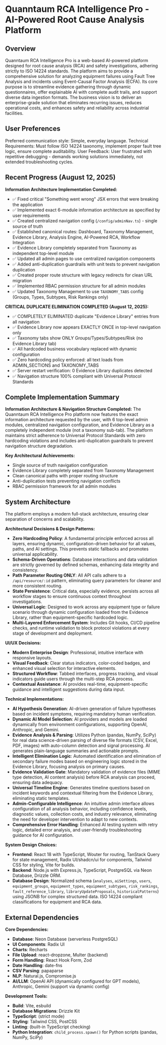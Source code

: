 # Quanntaum RCA Intelligence Pro - AI-Powered Root Cause Analysis Platform

## Overview

Quanntaum RCA Intelligence Pro is a web-based AI-powered platform designed for root cause analysis (RCA) and safety investigations, adhering strictly to ISO 14224 standards. The platform aims to provide a comprehensive solution for analyzing equipment failures using Fault Tree Analysis and incidents using Event-Causal Factor Analysis (ECFA). Its core purpose is to streamline evidence gathering through dynamic questionnaires, offer explainable AI with complete audit trails, and support diverse data ingestion formats. The business vision is to deliver an enterprise-grade solution that eliminates recurring issues, reduces operational costs, and enhances safety and reliability across industrial facilities.

## User Preferences

Preferred communication style: Simple, everyday language.
Technical Requirements: Must follow ISO 14224 taxonomy, implement proper fault tree logic, ensure complete auditability.
User Feedback: User frustrated with repetitive debugging - demands working solutions immediately, not extended troubleshooting cycles.

## Recent Progress (August 12, 2025)

**Information Architecture Implementation Completed:**
- ✅ Fixed critical "Something went wrong" JSX errors that were breaking the application
- ✅ Implemented exact 6-module information architecture as specified by user requirements
- ✅ Created centralized navigation config (`/config/adminNav.ts`) - single source of truth
- ✅ Established canonical routes: Dashboard, Taxonomy Management, Evidence Library, Analysis Engine, AI-Powered RCA, Workflow Integration
- ✅ Evidence Library completely separated from Taxonomy as independent top-level module
- ✅ Updated all admin pages to use centralized navigation components
- ✅ Added anti-duplication guardrails with unit tests to prevent navigation duplication
- ✅ Created proper route structure with legacy redirects for clean URL migration
- ✅ Implemented RBAC permission structure for all admin modules
- ✅ Updated Taxonomy Management to use `TAXONOMY_TABS` config (Groups, Types, Subtypes, Risk Rankings only)

**CRITICAL DUPLICATE ELIMINATION COMPLETED (August 12, 2025):**
- ✅ COMPLETELY ELIMINATED duplicate "Evidence Library" entries from all navigation
- ✅ Evidence Library now appears EXACTLY ONCE in top-level navigation only
- ✅ Taxonomy tabs show ONLY Groups/Types/Subtypes/Risk (no Evidence Library tab)
- ✅ All hardcoded business vocabulary replaced with dynamic configuration
- ✅ Zero hardcoding policy enforced: all text loads from ADMIN_SECTIONS and TAXONOMY_TABS
- ✅ Server restart verification: 0 Evidence Library duplicates detected
- ✅ Navigation structure 100% compliant with Universal Protocol Standards

## Complete Implementation Summary

**Information Architecture & Navigation Structure Completed:**
The Quanntaum RCA Intelligence Pro platform now features the exact information architecture requested by the user, with 6 top-level admin modules, centralized navigation configuration, and Evidence Library as a completely independent module (not a taxonomy sub-tab). The platform maintains strict adherence to Universal Protocol Standards with zero hardcoding violations and includes anti-duplication guardrails to prevent navigation structure degradation.

**Key Architectural Achievements:**
- Single source of truth navigation configuration
- Evidence Library completely separated from Taxonomy Management
- Clean canonical paths with proper routing structure
- Anti-duplication tests preventing navigation conflicts
- RBAC permission framework for all admin modules

## System Architecture

The platform employs a modern full-stack architecture, ensuring clear separation of concerns and scalability.

**Architectural Decisions & Design Patterns:**
- **Zero Hardcoding Policy**: A fundamental principle enforced across all layers, ensuring dynamic, configuration-driven behavior for all values, paths, and AI settings. This prevents static fallbacks and promotes universal applicability.
- **Schema-Driven Operations**: Database interactions and data validation are strictly governed by defined schemas, enhancing data integrity and consistency.
- **Path Parameter Routing ONLY**: All API calls adhere to a `/api/resource/:id` pattern, eliminating query parameters for cleaner and more consistent routing.
- **State Persistence**: Critical data, especially evidence, persists across all workflow stages to ensure continuous context throughout investigations.
- **Universal Logic**: Designed to work across any equipment type or failure scenario through dynamic configuration loaded from the Evidence Library, rather than equipment-specific hardcoded logic.
- **Multi-Layered Enforcement System**: Includes Git hooks, CI/CD pipeline checks, and runtime validation to block protocol violations at every stage of development and deployment.

**UI/UX Decisions:**
- **Modern Enterprise Design**: Professional, intuitive interface with responsive layouts.
- **Visual Feedback**: Clear status indicators, color-coded badges, and enhanced visual selection for interactive elements.
- **Structured Workflow**: Tabbed interfaces, progress tracking, and visual indicators guide users through the multi-step RCA process.
- **Contextual Assistance**: AI provides real-time, equipment-specific guidance and intelligent suggestions during data input.

**Technical Implementations:**
- **AI Hypothesis Generation**: AI-driven generation of failure hypotheses based on incident symptoms, requiring mandatory human verification.
- **Dynamic AI Model Selection**: AI providers and models are loaded dynamically from environment configurations, supporting OpenAI, Anthropic, and Gemini.
- **Evidence Analysis & Parsing**: Utilizes Python (pandas, NumPy, SciPy) for real data science-driven parsing of diverse file formats (CSV, Excel, PDF, images) with auto-column detection and signal processing. AI generates plain-language summaries and actionable prompts.
- **Intelligent Elimination Logic**: Automated identification and elimination of secondary failure modes based on engineering logic stored in the Evidence Library, focusing analysis on primary causes.
- **Evidence Validation Gate**: Mandatory validation of evidence files (MIME type detection, AI content analysis) before RCA analysis can proceed, ensuring data adequacy.
- **Universal Timeline Engine**: Generates timeline questions based on incident keywords and contextual filtering from the Evidence Library, eliminating static templates.
- **Admin-Configurable Intelligence**: An intuitive admin interface allows configuration of all analysis behavior, including confidence levels, diagnostic values, collection costs, and industry relevance, eliminating the need for developer intervention to adapt to new contexts.
- **Comprehensive Error Handling**: Enhanced AI testing system with retry logic, detailed error analysis, and user-friendly troubleshooting guidance for AI configuration.

**System Design Choices:**
- **Frontend**: React 18 with TypeScript, Wouter for routing, TanStack Query for state management, Radix UI/shadcn/ui for components, Tailwind CSS for styling, Vite for builds.
- **Backend**: Node.js with Express.js, TypeScript, PostgreSQL via Neon Database, Drizzle ORM.
- **Database Design**: Normalized schema (`analyses`, `aiSettings`, `users`, `equipment_groups`, `equipment_types`, `equipment_subtypes`, `risk_rankings`, `fault_reference_library`, `libraryUpdateProposals`, `historicalPatterns`) using JSONB for complex structured data. ISO 14224 compliant classifications for equipment and RCA data.

## External Dependencies

**Core Dependencies:**
- **Database**: Neon Database (serverless PostgreSQL)
- **UI Components**: Radix UI
- **Charts**: Recharts
- **File Upload**: react-dropzone, Multer (backend)
- **Form Handling**: React Hook Form, Zod
- **Date Handling**: date-fns
- **CSV Parsing**: papaparse
- **NLP**: Natural.js, Compromise.js
- **AI/LLM**: OpenAI API (dynamically configured for GPT models), Anthropic, Gemini (support via dynamic config)

**Development Tools:**
- **Build**: Vite, esbuild
- **Database Migrations**: Drizzle Kit
- **TypeScript**: (strict mode)
- **Styling**: Tailwind CSS, PostCSS
- **Linting**: (built-in TypeScript checking)
- **Python Integration**: `child_process.spawn()` for Python scripts (pandas, NumPy, SciPy)